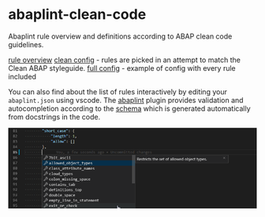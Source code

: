 # abaplint-clean-code

Abaplint rule overview and definitions according to ABAP clean code guidelines.

[rule overview](./rules.md)
[clean config](./configs/clean/abaplint.json) - rules are picked in an attempt to match the Clean ABAP styleguide.
[full config](./configs/full/abaplint.json) - example of config with every rule included

You can also find about the list of rules interactively by editing your `abaplint.json` using vscode. The [abaplint](https://marketplace.visualstudio.com/items?itemName=larshp.vscode-abaplint) plugin provides validation and autocompletion according to the [schema](https://schema.abaplint.org/schema.json) which is generated automatically from docstrings in the code.


![vscode schema autocomplete](./autocompletion.png)
